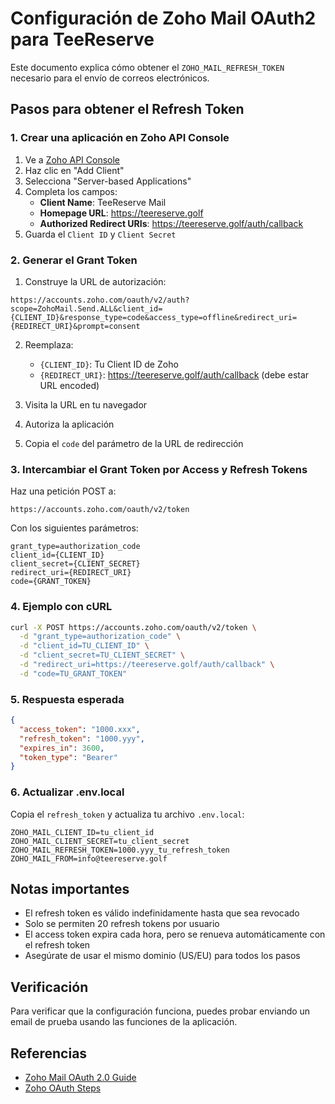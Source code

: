 # Configuración de Zoho Mail OAuth2 para TeeReserve

Este documento explica cómo obtener el `ZOHO_MAIL_REFRESH_TOKEN` necesario para el envío de correos electrónicos.

## Pasos para obtener el Refresh Token

### 1. Crear una aplicación en Zoho API Console

1. Ve a [Zoho API Console](https://api-console.zoho.com/)
2. Haz clic en "Add Client"
3. Selecciona "Server-based Applications"
4. Completa los campos:
   - **Client Name**: TeeReserve Mail
   - **Homepage URL**: https://teereserve.golf
   - **Authorized Redirect URIs**: https://teereserve.golf/auth/callback
5. Guarda el `Client ID` y `Client Secret`

### 2. Generar el Grant Token

1. Construye la URL de autorización:
```
https://accounts.zoho.com/oauth/v2/auth?scope=ZohoMail.Send.ALL&client_id={CLIENT_ID}&response_type=code&access_type=offline&redirect_uri={REDIRECT_URI}&prompt=consent
```

2. Reemplaza:
   - `{CLIENT_ID}`: Tu Client ID de Zoho
   - `{REDIRECT_URI}`: https://teereserve.golf/auth/callback (debe estar URL encoded)

3. Visita la URL en tu navegador
4. Autoriza la aplicación
5. Copia el `code` del parámetro de la URL de redirección

### 3. Intercambiar el Grant Token por Access y Refresh Tokens

Haz una petición POST a:
```
https://accounts.zoho.com/oauth/v2/token
```

Con los siguientes parámetros:
```
grant_type=authorization_code
client_id={CLIENT_ID}
client_secret={CLIENT_SECRET}
redirect_uri={REDIRECT_URI}
code={GRANT_TOKEN}
```

### 4. Ejemplo con cURL

```bash
curl -X POST https://accounts.zoho.com/oauth/v2/token \
  -d "grant_type=authorization_code" \
  -d "client_id=TU_CLIENT_ID" \
  -d "client_secret=TU_CLIENT_SECRET" \
  -d "redirect_uri=https://teereserve.golf/auth/callback" \
  -d "code=TU_GRANT_TOKEN"
```

### 5. Respuesta esperada

```json
{
  "access_token": "1000.xxx",
  "refresh_token": "1000.yyy",
  "expires_in": 3600,
  "token_type": "Bearer"
}
```

### 6. Actualizar .env.local

Copia el `refresh_token` y actualiza tu archivo `.env.local`:

```env
ZOHO_MAIL_CLIENT_ID=tu_client_id
ZOHO_MAIL_CLIENT_SECRET=tu_client_secret
ZOHO_MAIL_REFRESH_TOKEN=1000.yyy_tu_refresh_token
ZOHO_MAIL_FROM=info@teereserve.golf
```

## Notas importantes

- El refresh token es válido indefinidamente hasta que sea revocado
- Solo se permiten 20 refresh tokens por usuario
- El access token expira cada hora, pero se renueva automáticamente con el refresh token
- Asegúrate de usar el mismo dominio (US/EU) para todos los pasos

## Verificación

Para verificar que la configuración funciona, puedes probar enviando un email de prueba usando las funciones de la aplicación.

## Referencias

- [Zoho Mail OAuth 2.0 Guide](https://www.zoho.com/mail/help/api/using-oauth-2.html)
- [Zoho OAuth Steps](https://www.zoho.com/people/api/oauth-steps.html)